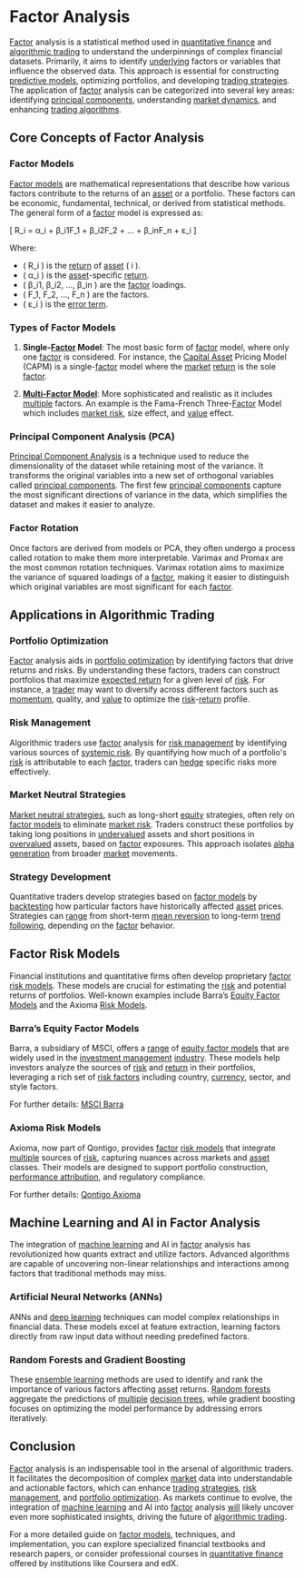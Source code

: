# Factor Analysis

[Factor](../f/factor.md) analysis is a statistical method used in [quantitative finance](../q/quantitative_finance.md) and [algorithmic trading](../a/algorithmic_trading.md) to understand the underpinnings of complex financial datasets. Primarily, it aims to identify [underlying](../u/underlying.md) factors or variables that influence the observed data. This approach is essential for constructing [predictive models](../p/predictive_models_in_trading.md), optimizing portfolios, and developing [trading strategies](../t/trading_strategies.md). The application of [factor](../f/factor.md) analysis can be categorized into several key areas: identifying [principal components](../p/principal_components_in_trading.md), understanding [market dynamics](../m/market_dynamics.md), and enhancing [trading algorithms](../t/trading_algorithms.md).

## Core Concepts of Factor Analysis

### Factor Models

[Factor models](../f/factor_models.md) are mathematical representations that describe how various factors contribute to the returns of an [asset](../a/asset.md) or a portfolio. These factors can be economic, fundamental, technical, or derived from statistical methods. The general form of a [factor](../f/factor.md) model is expressed as:

\[ R_i = α_i + β_i1F_1 + β_i2F_2 + ... + β_inF_n + ε_i \]

Where:
- \( R_i \) is the [return](../r/return.md) of [asset](../a/asset.md) \( i \).
- \( α_i \) is the [asset](../a/asset.md)-specific [return](../r/return.md).
- \( β_i1, β_i2, ..., β_in \) are the [factor](../f/factor.md) loadings.
- \( F_1, F_2, ..., F_n \) are the factors.
- \( ε_i \) is the [error term](../e/error_term.md).

### Types of Factor Models

1. **Single-[Factor](../f/factor.md) Model**: The most basic form of [factor](../f/factor.md) model, where only one [factor](../f/factor.md) is considered. For instance, the [Capital Asset](../c/capital_asset.md) Pricing Model (CAPM) is a single-[factor](../f/factor.md) model where the [market](../m/market.md) [return](../r/return.md) is the sole [factor](../f/factor.md).

2. **[Multi-Factor Model](../m/multi-factor_model.md)**: More sophisticated and realistic as it includes [multiple](../m/multiple.md) factors. An example is the Fama-French Three-[Factor](../f/factor.md) Model which includes [market risk](../m/market_risk.md), size effect, and [value](../v/value.md) effect.

### Principal Component Analysis (PCA)

[Principal Component Analysis](../p/principal_component_analysis_(pca).md) is a technique used to reduce the dimensionality of the dataset while retaining most of the variance. It transforms the original variables into a new set of orthogonal variables called [principal components](../p/principal_components_in_trading.md). The first few [principal components](../p/principal_components_in_trading.md) capture the most significant directions of variance in the data, which simplifies the dataset and makes it easier to analyze.

### Factor Rotation

Once factors are derived from models or PCA, they often undergo a process called rotation to make them more interpretable. Varimax and Promax are the most common rotation techniques. Varimax rotation aims to maximize the variance of squared loadings of a [factor](../f/factor.md), making it easier to distinguish which original variables are most significant for each [factor](../f/factor.md).

## Applications in Algorithmic Trading

### Portfolio Optimization

[Factor](../f/factor.md) analysis aids in [portfolio optimization](../p/portfolio_optimization.md) by identifying factors that drive returns and risks. By understanding these factors, traders can construct portfolios that maximize [expected return](../e/expected_return.md) for a given level of [risk](../r/risk.md). For instance, a [trader](../t/trader.md) may want to diversify across different factors such as [momentum](../m/momentum.md), quality, and [value](../v/value.md) to optimize the [risk](../r/risk.md)-[return](../r/return.md) profile.

### Risk Management

Algorithmic traders use [factor](../f/factor.md) analysis for [risk management](../r/risk_management.md) by identifying various sources of [systemic risk](../s/systemic_risk.md). By quantifying how much of a portfolio's [risk](../r/risk.md) is attributable to each [factor](../f/factor.md), traders can [hedge](../h/hedge.md) specific risks more effectively.

### Market Neutral Strategies

[Market neutral strategies](../m/market_neutral_strategies.md), such as long-short [equity](../e/equity.md) strategies, often rely on [factor models](../f/factor_models.md) to eliminate [market risk](../m/market_risk.md). Traders construct these portfolios by taking long positions in [undervalued](../u/undervalued.md) assets and short positions in [overvalued](../o/overvalued.md) assets, based on [factor](../f/factor.md) exposures. This approach isolates [alpha generation](../a/alpha_generation.md) from broader [market](../m/market.md) movements.

### Strategy Development

Quantitative traders develop strategies based on [factor models](../f/factor_models.md) by [backtesting](../b/backtesting.md) how particular factors have historically affected [asset](../a/asset.md) prices. Strategies can [range](../r/range.md) from short-term [mean reversion](../m/mean_reversion.md) to long-term [trend following](../t/trend_following.md), depending on the [factor](../f/factor.md) behavior.

## Factor Risk Models

Financial institutions and quantitative firms often develop proprietary [factor](../f/factor.md) [risk models](../r/risk_models_in_trading.md). These models are crucial for estimating the [risk](../r/risk.md) and potential returns of portfolios. Well-known examples include Barra’s [Equity Factor Models](../e/equity_factor_models.md) and the Axioma [Risk Models](../r/risk_models_in_trading.md).

### Barra’s Equity Factor Models

Barra, a subsidiary of MSCI, offers a [range](../r/range.md) of [equity factor models](../e/equity_factor_models.md) that are widely used in the [investment management](../i/investment_management.md) [industry](../i/industry.md). These models help investors analyze the sources of [risk](../r/risk.md) and [return](../r/return.md) in their portfolios, leveraging a rich set of [risk factors](../r/risk_factors_in_trading.md) including country, [currency](../c/currency.md), sector, and style factors.

For further details: [MSCI Barra](https://www.msci.com/factor-investing)

### Axioma Risk Models

Axioma, now part of Qontigo, provides [factor](../f/factor.md) [risk models](../r/risk_models_in_trading.md) that integrate [multiple](../m/multiple.md) sources of [risk](../r/risk.md), capturing nuances across markets and [asset](../a/asset.md) classes. Their models are designed to support portfolio construction, [performance attribution](../p/performance_attribution.md), and regulatory compliance.

For further details: [Qontigo Axioma](https://www.qontigo.com/risk-solutions/)

## Machine Learning and AI in Factor Analysis

The integration of [machine learning](../m/machine_learning.md) and AI in [factor](../f/factor.md) analysis has revolutionized how quants extract and utilize factors. Advanced algorithms are capable of uncovering non-linear relationships and interactions among factors that traditional methods may miss.

### Artificial Neural Networks (ANNs)

ANNs and [deep learning](../d/deep_learning.md) techniques can model complex relationships in financial data. These models excel at feature extraction, learning factors directly from raw input data without needing predefined factors.

### Random Forests and Gradient Boosting

These [ensemble learning](../e/ensemble_learning.md) methods are used to identify and rank the importance of various factors affecting [asset](../a/asset.md) returns. [Random forests](../r/random_forests_in_trading.md) aggregate the predictions of [multiple](../m/multiple.md) [decision trees](../d/decision_trees.md), while gradient boosting focuses on optimizing the model performance by addressing errors iteratively.

## Conclusion

[Factor](../f/factor.md) analysis is an indispensable tool in the arsenal of algorithmic traders. It facilitates the decomposition of complex [market](../m/market.md) data into understandable and actionable factors, which can enhance [trading strategies](../t/trading_strategies.md), [risk management](../r/risk_management.md), and [portfolio optimization](../p/portfolio_optimization.md). As markets continue to evolve, the integration of [machine learning](../m/machine_learning.md) and AI into [factor](../f/factor.md) analysis [will](../w/will.md) likely uncover even more sophisticated insights, driving the future of [algorithmic trading](../a/algorithmic_trading.md).

For a more detailed guide on [factor models](../f/factor_models.md), techniques, and implementation, you can explore specialized financial textbooks and research papers, or consider professional courses in [quantitative finance](../q/quantitative_finance.md) offered by institutions like Coursera and edX.
